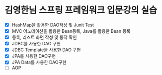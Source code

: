 # 김영한님 스프링 프레임워크 입문강의 실습

- [x] HashMap을 활용한 DAO작성 및 Junit Test
- [x] MVC 어노테이션을 활용한 Bean등록, Java를 활용한 Bean 등록
- [x] 등록, 리스트 화면 작성 및 동작 확인
- [x] JDBC를 사용한 DAO 구현
- [x] JDBC Template을 사용한 DAO 구현
- [x] JPA를 사용한 DAO구현
- [x] JPA Data를 사용한 DAO구현
- [ ] AOP
